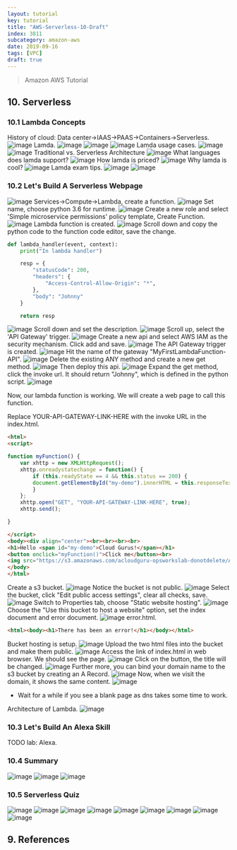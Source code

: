 ```yaml
---
layout: tutorial
key: tutorial
title: "AWS-Serverless-10-Draft"
index: 3811
subcategory: amazon-aws
date: 2019-09-16
tags: [VPC]
draft: true
---
```


> Amazon AWS Tutorial

## 10. Serverless
### 10.1 Lambda Concepts
History of cloud: Data center->IAAS->PAAS->Containers->Serverless.
![image](/assets/images/note/9551/10-1-lambda-1.png)
Lamda.
![image](/assets/images/note/9551/10-1-lambda-2.png)
![image](/assets/images/note/9551/10-1-lambda-3.png)
![image](/assets/images/note/9551/10-1-lambda-4.png)
Lamda usage cases.
![image](/assets/images/note/9551/10-1-lambda-5.png)
![image](/assets/images/note/9551/10-1-lambda-6.png)
Traditional vs. Serverless Architecture
![image](/assets/images/note/9551/10-1-lambda-7.png)
What languages does lamda support?
![image](/assets/images/note/9551/10-1-lambda-8.png)
How lamda is priced?
![image](/assets/images/note/9551/10-1-lambda-9.png)
Why lamda is cool?
![image](/assets/images/note/9551/10-1-lambda-10.png)
Lamda exam tips.
![image](/assets/images/note/9551/10-1-lambda-exam-tips-1.png)
![image](/assets/images/note/9551/10-1-lambda-exam-tips-2.png)
### 10.2 Let's Build A Serverless Webpage
![image](/assets/images/note/9551/10-2-build-serverless-1.png)
Services->Compute->Lambda, create a function.
![image](/assets/images/note/9551/10-2-build-serverless-2.png)
Set name, choose python 3.6 for runtime.
![image](/assets/images/note/9551/10-2-build-serverless-3.png)
Create a new role and select 'Simple microservice permissions' policy template, Create Function.
![image](/assets/images/note/9551/10-2-build-serverless-4.png)
Lambda function is created.
![image](/assets/images/note/9551/10-2-build-serverless-5.png)
Scroll down and copy the python code to the function code editor, save the change.
```python
def lambda_handler(event, context):
    print("In lambda handler")

    resp = {
        "statusCode": 200,
        "headers": {
            "Access-Control-Allow-Origin": "*",
        },
        "body": "Johnny"
    }

    return resp
```
![image](/assets/images/note/9551/10-2-build-serverless-6.png)
Scroll down and set the description.
![image](/assets/images/note/9551/10-2-build-serverless-7.png)
Scroll up, select the 'API Gateway' trigger.
![image](/assets/images/note/9551/10-2-build-serverless-8.png)
Create a new api and select AWS IAM as the security mechanism. Click add and save.
![image](/assets/images/note/9551/10-2-build-serverless-9.png)
The API Gateway trigger is created.
![image](/assets/images/note/9551/10-2-build-serverless-10.png)
Hit the name of the gateway "MyFirstLambdaFunction-API".
![image](/assets/images/note/9551/10-2-build-serverless-11.png)
Delete the existing ANY method and create a new get method.
![image](/assets/images/note/9551/10-2-build-serverless-12.png)
Then deploy this api.
![image](/assets/images/note/9551/10-2-build-serverless-13.png)
Expand the get method, click the invoke url. It should return "Johnny", which is defined in the python script.
![image](/assets/images/note/9551/10-2-build-serverless-14.png)

Now, our lambda function is working. We will create a web page to call this function.

Replace YOUR-API-GATEWAY-LINK-HERE with the invoke URL in the index.html.
```html
<html>
<script>

function myFunction() {
    var xhttp = new XMLHttpRequest();
    xhttp.onreadystatechange = function() {
        if (this.readyState == 4 && this.status == 200) {
        document.getElementById("my-demo").innerHTML = this.responseText;
        }
    };
    xhttp.open("GET", "YOUR-API-GATEWAY-LINK-HERE", true);
    xhttp.send();

}

</script>
<body><div align="center"><br><br><br><br>
<h1>Hello <span id="my-demo">Cloud Gurus!</span></h1>
<button onclick="myFunction()">Click me</button><br>
<img src="https://s3.amazonaws.com/acloudguru-opsworkslab-donotdelete/ACG_Austin.JPG"></div>
</body>
</html>
```
Create a s3 bucket.
![image](/assets/images/note/9551/10-2-build-serverless-15.png)
Notice the bucket is not public.
![image](/assets/images/note/9551/10-2-build-serverless-16.png)
Select the bucket, click "Edit public access settings", clear all checks, save.
![image](/assets/images/note/9551/10-2-build-serverless-17.png)
Switch to Properties tab, choose "Static website hosting".
![image](/assets/images/note/9551/10-2-build-serverless-18.png)
Choose the "Use this bucket to host a website" option, set the index document and error document.
![image](/assets/images/note/9551/10-2-build-serverless-19.png)
error.html.
```html
<html><body><h1>There has been an error!</h1></body></html>
```
Bucket hosting is setup.
![image](/assets/images/note/9551/10-2-build-serverless-20.png)
Upload the two html files into the bucket and make them public.
![image](/assets/images/note/9551/10-2-build-serverless-21.png)
Access the link of index.html in web browser. We should see the page.
![image](/assets/images/note/9551/10-2-build-serverless-22.png)
Click on the button, the title will be changed.
![image](/assets/images/note/9551/10-2-build-serverless-23.png)
Further more, you can bind your domain name to the s3 bucket by creating an A Record.
![image](/assets/images/note/9551/10-2-build-serverless-24.png)
Now, when we visit the domain, it shows the same content.
![image](/assets/images/note/9551/10-2-build-serverless-25.png)
* Wait for a while if you see a blank page as dns takes some time to work.

Architecture of Lambda.
![image](/assets/images/note/9551/10-3-serverless-diagram.png)
### 10.3 Let's Build An Alexa Skill
TODO lab: Alexa.
### 10.4 Summary
![image](/assets/images/note/9551/10-4-lamda-summary-1.png)
![image](/assets/images/note/9551/10-4-lamda-summary-2.png)
![image](/assets/images/note/9551/10-4-lamda-summary-3.png)
### 10.5 Serverless Quiz
![image](/assets/images/note/9551/10-5-serverless-quiz-1.png)
![image](/assets/images/note/9551/10-5-serverless-quiz-2.png)
![image](/assets/images/note/9551/10-5-serverless-quiz-3.png)
![image](/assets/images/note/9551/10-5-serverless-quiz-4.png)
![image](/assets/images/note/9551/10-5-serverless-quiz-5.png)
![image](/assets/images/note/9551/10-5-serverless-quiz-6.png)
![image](/assets/images/note/9551/10-5-serverless-quiz-7.png)
![image](/assets/images/note/9551/10-5-serverless-quiz-8.png)
![image](/assets/images/note/9551/10-5-serverless-quiz-9.png)


## 9. References
